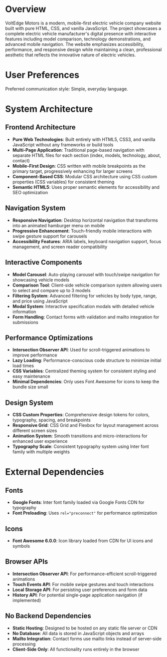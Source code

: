 # Overview

VoltEdge Motors is a modern, mobile-first electric vehicle company website built with pure HTML, CSS, and vanilla JavaScript. The project showcases a complete electric vehicle manufacturer's digital presence with interactive features including model comparison, technology demonstrations, and advanced mobile navigation. The website emphasizes accessibility, performance, and responsive design while maintaining a clean, professional aesthetic that reflects the innovative nature of electric vehicles.

# User Preferences

Preferred communication style: Simple, everyday language.

# System Architecture

## Frontend Architecture
- **Pure Web Technologies**: Built entirely with HTML5, CSS3, and vanilla JavaScript without any frameworks or build tools
- **Multi-Page Application**: Traditional page-based navigation with separate HTML files for each section (index, models, technology, about, contact)
- **Mobile-First Design**: CSS written with mobile breakpoints as the primary target, progressively enhancing for larger screens
- **Component-Based CSS**: Modular CSS architecture using CSS custom properties (CSS variables) for consistent theming
- **Semantic HTML5**: Uses proper semantic elements for accessibility and SEO optimization

## Navigation System
- **Responsive Navigation**: Desktop horizontal navigation that transforms into an animated hamburger menu on mobile
- **Progressive Enhancement**: Touch-friendly mobile interactions with swipe gesture support for carousels
- **Accessibility Features**: ARIA labels, keyboard navigation support, focus management, and screen reader compatibility

## Interactive Components
- **Model Carousel**: Auto-playing carousel with touch/swipe navigation for showcasing vehicle models
- **Comparison Tool**: Client-side vehicle comparison system allowing users to select and compare up to 3 models
- **Filtering System**: Advanced filtering for vehicles by body type, range, and price using JavaScript
- **Modal System**: Interactive specification modals with detailed vehicle information
- **Form Handling**: Contact forms with validation and mailto integration for submissions

## Performance Optimizations
- **Intersection Observer API**: Used for scroll-triggered animations to improve performance
- **Lazy Loading**: Performance-conscious code structure to minimize initial load times
- **CSS Variables**: Centralized theming system for consistent styling and easy maintenance
- **Minimal Dependencies**: Only uses Font Awesome for icons to keep the bundle size small

## Design System
- **CSS Custom Properties**: Comprehensive design tokens for colors, typography, spacing, and breakpoints
- **Responsive Grid**: CSS Grid and Flexbox for layout management across different screen sizes
- **Animation System**: Smooth transitions and micro-interactions for enhanced user experience
- **Typography Scale**: Consistent typography system using Inter font family with multiple weights

# External Dependencies

## Fonts
- **Google Fonts**: Inter font family loaded via Google Fonts CDN for typography
- **Font Preloading**: Uses `rel="preconnect"` for performance optimization

## Icons
- **Font Awesome 6.0.0**: Icon library loaded from CDN for UI icons and symbols

## Browser APIs
- **Intersection Observer API**: For performance-efficient scroll-triggered animations
- **Touch Events API**: For mobile swipe gestures and touch interactions
- **Local Storage API**: For persisting user preferences and form data
- **History API**: For potential single-page application navigation (if implemented)

## No Backend Dependencies
- **Static Hosting**: Designed to be hosted on any static file server or CDN
- **No Database**: All data is stored in JavaScript objects and arrays
- **Mailto Integration**: Contact forms use mailto links instead of server-side processing
- **Client-Side Only**: All functionality runs entirely in the browser